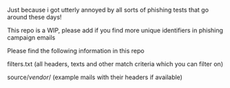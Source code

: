 Just because i got utterly annoyed by all sorts of phishing tests that go around these days!

This repo is a WIP, please add if you find more unique identifiers in phishing campaign emails 

Please find the following information in this repo

filters.txt (all headers, texts and other match criteria which you can filter on)

source/$vendor$/ (example mails with their headers if available)
